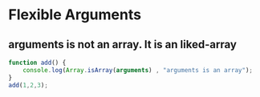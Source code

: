 # Flexible Arguments

## arguments is not an array. It is an liked-array
```javascript
function add() {
    console.log(Array.isArray(arguments) , "arguments is an array");
}
add(1,2,3);
```
<!-- js-console -->
